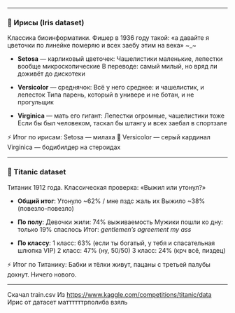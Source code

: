 
---

### 🌸 Ирисы (Iris dataset)

Классика биоинформатики. Фишер в 1936 году такой: «а давайте я цветочки по линейке померяю и всех заебу этим на века» ~_~

* **Setosa** — карликовый цветочек:
     Чашелистики маленькие, лепестки вообще микроскопические
     В переводе: самый милый, но вряд ли доживёт до дискотеки

* **Versicolor** — среднячок:
     Всё у него среднее: и чашелистик, и лепесток
     Типа парень, который в универе и не ботан, и не прогульщик

* **Virginica** — мать его гигант:
     Лепестки огромные, чашелистики тоже
     Если бы был человеком, таскал бы штангу и всех заебал в спортзале

⚡ Итог по ирисам:
Setosa — милаха 🌸
Versicolor — серый кардинал 
Virginica — бодибилдер на стероидах

---

### 🚢 Titanic dataset

Титаник 1912 года. Классическая проверка: «Выжил или утонул?»

* **Общий итог**:
    Утонуло ~62% / мне пздс жаль их
    Выжило ~38% (повезло-повезло) 

* **По полу**:
     Девочки жили: 74% выживаемость 
     Мужики пошли ко дну: только 19% спаслось 
     Итог: *gentlemen’s agreement my ass*

* **По классу**:
     1 класс: 63% (если ты богатый, у тебя и спасательная шлюпка VIP)
     2 класс: 47% (ну, 50/50)
     3 класс: 24% (крч всё, пиздец)

⚡ Итог по Титанику:
Бабки и тёлки живут, пацаны с третьей палубы дохнут. Ничего нового.

---


Скачал train.csv Из https://www.kaggle.com/competitions/titanic/data 
Ирис от датасет маттттттрполиба взяль